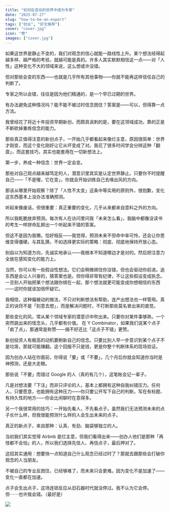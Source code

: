 ```yaml
---
title: "如何在变动的世界中成为专家"
date: "2025-07-27"
slug: "how-to-be-an-expert"
tags: ["创业", "好文推荐"]
cover: "cover.jpg"
icon: "😎"
images: ["cover.jpg"]
---
```

如果这世界是静止不变的，我们对观念的信心就能一路线性上升。某个想法经得起越多样、越严格的考验，就越可能是真的。许多人其实默默相信这一点——对「人性」这种变化不大的领域来说，这么想或许没错。



但对那些会变的东西——也就是几乎所有其他事物——你就不能再这样信任自己的判断了。



专家之所以会错，往往是因为他们精通的，是一个早已过期的世界。



有办法避免这种情况吗？能不能不被过时信念困住？答案是——可以，但得靠一点方法。



我曾经花了将近十年投资早期新创，而颇具讽刺的是，要在这领域成功，靠的正是不断砍掉重练信念的能力。



那些真正值得注意的新创点子，一开始几乎都看起来像烂主意，原因很简单：世界才刚变，而这个变化刚好让它从坏变成了对。我花了很多时间学会分辨这种「翻盘」，而这套技巧，其实也能套用在一切新想法上。



第一步，养成一种信念：世界一定会变。



那些对自己观点越来越笃定的人，潜意识里其实是认定世界静止。只要你不时提醒自己——「不是喔，它在变」，你就会开始训练自己去嗅出风的方向。



那该从哪里开始观察？除了「人性不太变」这条中等实用的原则外，很抱歉，变化这东西基本上没办法准确预测。



听起来像废话，但很重要：真正重要的变化，几乎从来都来自意料之外的方向。



所以我乾脆放弃预测。每次有人在访问里问我「未来怎么看」，我脑中都像没读书的考生一样拼命乱掰出一个听起来不错的答案。



但这不是因为我懒。恰好相反——我觉得，预测未来不但命中率可怜，还会让你思维变得僵硬。与其乱猜，不如选择更实际的策略：彻底、彻底地保持开放心态。



别自以为知道方向，先诚实地承认——我根本不知道哪边才是对的。然后把注意力全放在感知变化的能力上。



当然，你可以有一些假设性想法。它们会稍微绑住你没错，但也会驱动你前进。追东西是会让人兴奋的，猜答案也是。但你得非常有纪律，不让这些假设变成执念。
一旦别人开始把某个想法跟你绑在一起，那个想法就更可能变成你想相信的东西——这时你就该加倍怀疑它。



我相信，这种偏被动的做法，不只对判断想法有帮助，连产出想法也一样管用。真正的诀窍不是「刻意去想」，而是解决问题时，不打断那些莫名冒出来的直觉。



那些变化的风，常从某个领域专家的潜意识中吹出来。只要你对某件事够熟，一个突然跳出来的怪念头，几乎都有价值。
在 Y Combinator，如果我们说某个点子「疯了点」，那通常是称赞——搞不好还比「这点子不错」更赞。



新创投资人有极高的动机要刷新自己的信念。只要比别人早一步意识到某个点子不是垃圾，那就可能赚翻。这个回报不只是钱，更是你整个判断体系的现场验证。



因为创办人站在你面前，你得说「要」或「不要」，几个月后你就会知道你当时是神预测，还是大走眼。



那些说「不要」而错过 Google 的人（真的有几个），这笔帐会记一辈子。



凡是对想法要「下注」而非只评论的人，基本上都拥有这种自我纠错压力。任何人，只要愿意，也能拥有这种压力——你只要公开写下自己的判断。写在有标题、有持久性的地方——你会比闲聊时在意得多。



另一个我很常用的技巧：一开始先看人，不先看点子。虽然我们无法预测未来的点子长什么样，但我很能预测什么样的人会生出未来的点子。



真正的新点子，来自那种：认真、有劲、脑袋够独立的人。



当初我们其实觉得 Airbnb 是烂主意，但我们看得出来——创办人他们是那种「再怪都不会怕」的人，所以我们选择先信人、再信点子，最后押对了。



这招其实通用：想要快一点知道自己什么观念已经过时了？那就去跟那些会打破你观念的人当朋友。



不被自己的专业反困住，已经够难了，而未来只会更难。因为变化不是加速了——变化一直都在加速。



点子会生出点子，这场连锁反应从旧石器时代就没停过。我不认为它会停。
但⋯⋯也许我会错。（最好是）




![](https://prod-files-secure.s3.us-west-2.amazonaws.com/112d0858-5090-4d34-a606-b75eb8d65fd2/46476355-9cf3-4e99-9b7a-3531bc426380/1000202064.png?X-Amz-Algorithm=AWS4-HMAC-SHA256&X-Amz-Content-Sha256=UNSIGNED-PAYLOAD&X-Amz-Credential=ASIAZI2LB4664QKSZ3EB%2F20250805%2Fus-west-2%2Fs3%2Faws4_request&X-Amz-Date=20250805T031716Z&X-Amz-Expires=3600&X-Amz-Security-Token=IQoJb3JpZ2luX2VjEBoaCXVzLXdlc3QtMiJHMEUCIEJDbGAb1KwhmyGRP5QUIxTs16ih3%2Bw7isbbyic34mfQAiEAv5qh8p4upLWxx%2FuwJ%2FoZNdkWqiE74Kw0pi0644AXqrMq%2FwMIUxAAGgw2Mzc0MjMxODM4MDUiDM68pp0Qes4zOFTJrircA%2FJ84HrrJM2aIXiyUXsUL41TE8EiarwXb85pLrAQoZslBt8oywcws%2FuxTKZ9kIZXBJ%2Fy9sGojpshb%2F6jg9dSPK8EspOfIliWirD6%2F6aCgdpyloGqKbK5AOXMH%2BkHd7AElbGvSJo509oXSwy3ehZXaM7jBeQDtTzzWf2R2fkWK6Lob5cM1yqDf41xAY85eaC4Pvsz3RoTAPjJLazIfkyj3oF2l78ctOANZRK7GwCiD7pl3mbPpfn3CczW2zkjFQkluGz0YUu7xvOs3I1qEqv6medoOLUdK2QUHWEqDSZ9aefL8zCTkauD6I%2B9gPNUd7aPnM7q1eAIDyO3do%2FvF1KSLG48iJYbruMS6A8fCzjNW17wT%2Fbw3bpC1OIoFYyZ5tyAsHzClrJxNYRl0P8qhlqkYPdZiGOlQOgHo2rkaQzclthFu%2BRToG2LnBqbGDp%2FKQhQEHGine7yyKn8YYrChHgwVRzYv058PfXY2HiNQyuXJX1V99%2FrLocceFsNJEJWlN9DeX7zZVc1NiYLL57%2Bscysb84UBwZEnLh0B8XWMwRFmUTPSDjtN5FxCe0aGjltP6FTRYaCej%2BXKCSgaCplucunOxk7AdNqyXRWcIPPlAYH%2BbDdrI24G05yWlLqmC7tMOLKxcQGOqUBKdyRxiy2NiOcAP6i00Wz4dgsx1A5gZ%2F9tUbrVMKeaII1qwh4luYO4P2%2BHWvhdMqkk%2B15R4BWJx3fY%2F0rY8DtbjUSjZKKpquopYRxK3Wylni2HJDQDMjYzjcaGn22nMUGjlQSxg6bJOdQi2dQRKer9RamK7CEUNooF7Xdr4qs0Ww5DA%2F1%2B8D2xW8w6zSHH53dpPs9inMQ2QZRAuhgW2ac3pE%2B3Diz&X-Amz-Signature=d06e0274e0dd95a694c54a66eb9d976785f2033ea5f405c8ee60ba0aba9006ea&X-Amz-SignedHeaders=host&x-amz-checksum-mode=ENABLED&x-id=GetObject)

